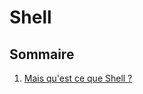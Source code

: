 # Shell

## Sommaire

1. [Mais qu'est ce que Shell ?](https://github.com/ByMSRT/Shell/blob/main/Intro_Shell.md)

